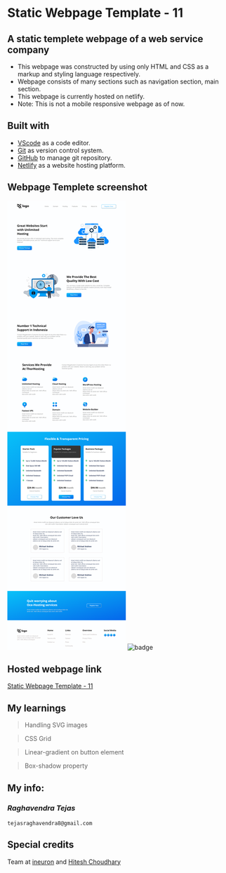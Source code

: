 # Static Webpage Template - 11

## A static templete webpage of a web service company

- This webpage was constructed by using only HTML and CSS as a markup and styling language respectively.
- Webpage consists of many sections such as navigation section, main section.
- This webpage is currently hosted on netlify.
- Note: This is not a mobile responsive webpage as of now.

## Built with

- [VScode](https://code.visualstudio.com/) as a code editor.
- [Git](https://git-scm.com/) as version control system.
- [GitHub](https://github.com/) to manage git repository.
- [Netlify](https://www.netlify.com/) as a website hosting platform.

## Webpage Templete screenshot

![Webpage template](screenshot.png)
![badge](https://img.shields.io/badge/Time%20taken-4.5%20hours-green?style=for-the-badge)

## Hosted webpage link

[Static Webpage Template - 11](https://static-webpage-template-10.netlify.app/)

## My learnings

> Handling SVG images

> CSS Grid

> Linear-gradient on button element

> Box-shadow property

## My info:

### _*Raghavendra Tejas*_

```shell
tejasraghavendra8@gmail.com
```

## Special credits

Team at [ineuron](https://ineuron.ai/) and [Hitesh Choudhary](https://github.com/hiteshchoudhary)
